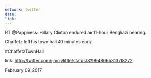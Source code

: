 ```yaml
---
network: twitter
date:
link:
---
```

RT @Pappiness: Hillary Clinton endured an 11-hour Benghazi hearing. 

Chaffetz left his town hall 40 minutes early.

#ChaffetzTownHall 

link: http://twitter.com/jimmylittle/status/829948665313718272 

February 09, 2017